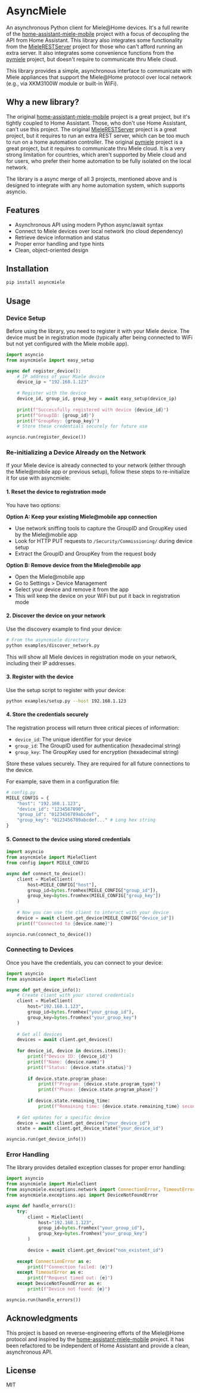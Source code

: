 # AsyncMiele

An asynchronous Python client for Miele@Home devices. It's a full rewrite of the [home-assistant-miele-mobile](https://github.com/thuxnder/home-assistant-miele-mobile) project with a focus of decoupling the API from Home Assistant.
This library also integrates some functionality from the [MieleRESTServer](https://github.com/akappner/MieleRESTServer) project for those who can't afford running an extra server.
It also integrates some convenience functions from the [pymiele](https://github.com/nordicopen/pymiele) project, but doesn't require to communicate thru Miele cloud.

This library provides a simple, asynchronous interface to communicate with Miele appliances that support the Miele@Home protocol over local network (e.g., via XKM3100W module or built-in WiFi).

## Why a new library?

The original [home-assistant-miele-mobile](https://github.com/thuxnder/home-assistant-miele-mobile) project is a great project, but it's tightly coupled to Home Assistant. Those, who don't use Home Assistant, can't use this project.
The original [MieleRESTServer](https://github.com/akappner/MieleRESTServer) project is a great project, but it requires to run an extra REST server, which can be too much to run on a home automation controller.
The original [pymiele](https://github.com/nordicopen/pymiele) project is a great project, but it requires to communicate thru Miele cloud. It is a very strong limitation for countries, which aren't supported by Miele cloud and for users, who prefer their home automation to be fully isolated on the local network.

The library is a async merge of all 3 projects, mentioned above and is designed to integrate with any home automation system, which supports asyncio. 

## Features

- Asynchronous API using modern Python async/await syntax
- Connect to Miele devices over local network (no cloud dependency)
- Retrieve device information and status
- Proper error handling and type hints
- Clean, object-oriented design

## Installation

```bash
pip install asyncmiele
```

## Usage

### Device Setup

Before using the library, you need to register it with your Miele device. The device must be in registration mode (typically after being connected to WiFi but not yet configured with the Miele mobile app).

```python
import asyncio
from asyncmiele import easy_setup

async def register_device():
    # IP address of your Miele device
    device_ip = "192.168.1.123"
    
    # Register with the device
    device_id, group_id, group_key = await easy_setup(device_ip)
    
    print(f"Successfully registered with device {device_id}")
    print(f"GroupID: {group_id}")
    print(f"GroupKey: {group_key}")
    # Store these credentials securely for future use

asyncio.run(register_device())
```

### Re-initializing a Device Already on the Network

If your Miele device is already connected to your network (either through the Miele@mobile app or previous setup), follow these steps to re-initialize it for use with asyncmiele:

#### 1. Reset the device to registration mode

You have two options:

**Option A: Keep your existing Miele@mobile app connection**
- Use network sniffing tools to capture the GroupID and GroupKey used by the Miele@mobile app
- Look for HTTP PUT requests to `/Security/Commissioning/` during device setup
- Extract the GroupID and GroupKey from the request body

**Option B: Remove device from the Miele@mobile app**
- Open the Miele@mobile app
- Go to Settings > Device Management
- Select your device and remove it from the app
- This will keep the device on your WiFi but put it back in registration mode

#### 2. Discover the device on your network

Use the discovery example to find your device:

```bash
# From the asyncmiele directory
python examples/discover_network.py
```

This will show all Miele devices in registration mode on your network, including their IP addresses.

#### 3. Register with the device

Use the setup script to register with your device:

```bash
python examples/setup.py --host 192.168.1.123
```

#### 4. Store the credentials securely

The registration process will return three critical pieces of information:
- `device_id`: The unique identifier for your device
- `group_id`: The GroupID used for authentication (hexadecimal string)
- `group_key`: The GroupKey used for encryption (hexadecimal string)

Store these values securely. They are required for all future connections to the device.

For example, save them in a configuration file:

```python
# config.py
MIELE_CONFIG = {
    "host": "192.168.1.123",
    "device_id": "1234567890",
    "group_id": "0123456789abcdef",
    "group_key": "0123456789abcdef..." # Long hex string
}
```

#### 5. Connect to the device using stored credentials

```python
import asyncio
from asyncmiele import MieleClient
from config import MIELE_CONFIG

async def connect_to_device():
    client = MieleClient(
        host=MIELE_CONFIG["host"],
        group_id=bytes.fromhex(MIELE_CONFIG["group_id"]),
        group_key=bytes.fromhex(MIELE_CONFIG["group_key"])
    )
    
    # Now you can use the client to interact with your device
    device = await client.get_device(MIELE_CONFIG["device_id"])
    print(f"Connected to {device.name}")

asyncio.run(connect_to_device())
```

### Connecting to Devices

Once you have the credentials, you can connect to your device:

```python
import asyncio
from asyncmiele import MieleClient

async def get_device_info():
    # Create client with your stored credentials
    client = MieleClient(
        host="192.168.1.123",
        group_id=bytes.fromhex("your_group_id"),
        group_key=bytes.fromhex("your_group_key")
    )
    
    # Get all devices
    devices = await client.get_devices()
    
    for device_id, device in devices.items():
        print(f"Device ID: {device_id}")
        print(f"Name: {device.name}")
        print(f"Status: {device.state.status}")
        
        if device.state.program_phase:
            print(f"Program: {device.state.program_type}")
            print(f"Phase: {device.state.program_phase}")
            
        if device.state.remaining_time:
            print(f"Remaining time: {device.state.remaining_time} seconds")
            
    # Get updates for a specific device
    device = await client.get_device("your_device_id")
    state = await client.get_device_state("your_device_id")

asyncio.run(get_device_info())
```

### Error Handling

The library provides detailed exception classes for proper error handling:

```python
import asyncio
from asyncmiele import MieleClient
from asyncmiele.exceptions.network import ConnectionError, TimeoutError
from asyncmiele.exceptions.api import DeviceNotFoundError

async def handle_errors():
    try:
        client = MieleClient(
            host="192.168.1.123",
            group_id=bytes.fromhex("your_group_id"),
            group_key=bytes.fromhex("your_group_key")
        )
        
        device = await client.get_device("non_existent_id")
        
    except ConnectionError as e:
        print(f"Connection failed: {e}")
    except TimeoutError as e:
        print(f"Request timed out: {e}")
    except DeviceNotFoundError as e:
        print(f"Device not found: {e}")

asyncio.run(handle_errors())
```

## Acknowledgments

This project is based on reverse-engineering efforts of the Miele@Home protocol and inspired by the [home-assistant-miele-mobile](https://github.com/thuxnder/home-assistant-miele-mobile) project. It has been refactored to be independent of Home Assistant and provide a clean, asynchronous API.

## License

MIT
